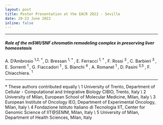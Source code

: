 ```yaml
---
layout: post
title: Poster Presentation at the EACR 2022 - Seville
date: 20-23 June 2022
inline: false
---
```


*** 

##### Role of the mSWI/SNF chromatin remodeling complex in preserving liver homeostasis
A. D’Ambrosio <sup>1,2, *</sup>, D. Bressan <sup>1, * </sup> , E. Ferracci <sup>1, * </sup>, F. Rossi <sup>3 </sup> , C. Barbieri <sup>3 </sup>, E. Sorrenti  <sup>1 </sup>  , G. Fiaccadori  <sup>1 </sup>  , S. Bianchi  <sup>4</sup>  , A. Romanel <sup>1 </sup>  , D. Pasini <sup>3,5 </sup> , F. Chiacchiera. <sup>1 </sup> 



***


\* These authors contributed equally \\
1 University of Trento, Department of Cellular - Computational and Integrative Biology CIBIO, Trento, Italy \\
2 University of Milan, European School of Molecular Medicine, Milan, Italy \\
3 European Institute of Oncology IEO, Department of Experimental Oncology, Milan, Italy \\
4 Fondazione Istituto Italiano di Tecnologia IIT, Center for Genomic Science of IIT@SEMM, Milan, Italy \\
5 University of Milan, Department of Health Sciences, Milan, Italy 